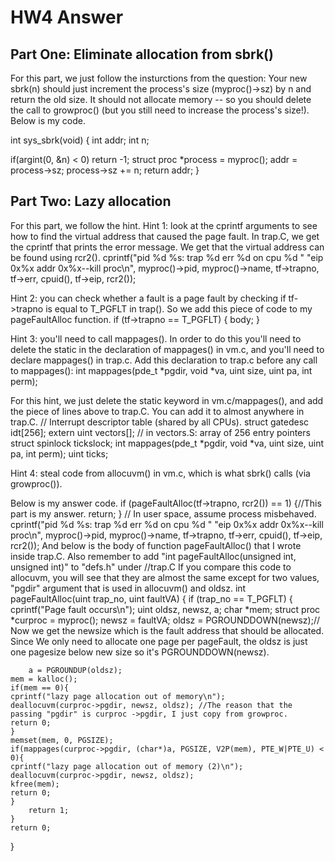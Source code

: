 # HW4 Answer

## Part One: Eliminate allocation from sbrk()

For this part, we just follow the insturctions from the question:
Your new sbrk(n) should just increment the process's size (myproc()->sz) by n and return the old size. It should not allocate memory -- so you should delete the call to growproc() (but you still need to increase the process's size!). Below is my code.

int
sys_sbrk(void)
{
  int addr;
  int n;

  if(argint(0, &n) < 0)
    return -1;
  struct proc *process = myproc();
  addr = process->sz;
  process->sz += n;
  return addr;
}

## Part Two: Lazy allocation

For this part, we follow the hint.
Hint 1: look at the cprintf arguments to see how to find the virtual address that caused the page fault.
In trap.C, we get the cprintf that prints the error message. We get that the virtual address can be found using rcr2().
cprintf("pid %d %s: trap %d err %d on cpu %d "
            "eip 0x%x addr 0x%x--kill proc\n",
            myproc()->pid, myproc()->name, tf->trapno,
            tf->err, cpuid(), tf->eip, rcr2());

Hint 2: you can check whether a fault is a page fault by checking if tf->trapno is equal to T_PGFLT in trap().
So we add this piece of code to my pageFaultAlloc function.
if (tf->trapno == T_PGFLT) 
{
	body;
}

Hint 3: you'll need to call mappages(). In order to do this you'll need to delete the static in the declaration of mappages() in vm.c, and you'll need to declare mappages() in trap.c. Add this declaration to trap.c before any call to mappages():
int mappages(pde_t *pgdir, void *va, uint size, uint pa, int perm);

For this hint, we just delete the static keyword in vm.c/mappages(), and add the piece of lines above to trap.C. You can add it to almost anywhere in trap.C.
// Interrupt descriptor table (shared by all CPUs).
struct gatedesc idt[256];
extern uint vectors[];  // in vectors.S: array of 256 entry pointers
struct spinlock tickslock;
int mappages(pde_t *pgdir, void *va, uint size, uint pa, int perm);
uint ticks;

Hint 4: steal code from allocuvm() in vm.c, which is what sbrk() calls (via growproc()).

Below is my answer code.
if (pageFaultAlloc(tf->trapno, rcr2()) == 1) {//This part is my answer.
        return;
    }
    // In user space, assume process misbehaved.
    cprintf("pid %d %s: trap %d err %d on cpu %d "
            "eip 0x%x addr 0x%x--kill proc\n",
            myproc()->pid, myproc()->name, tf->trapno,
            tf->err, cpuid(), tf->eip, rcr2());
And below is the body of function pageFaultAlloc() that I wrote inside trap.C. Also remember to add "int pageFaultAlloc(unsigned int, unsigned int)" to "defs.h" under //trap.C
If you compare this code to allocuvm, you will see that they are almost the same except for two values, "pgdir" argument that is used in allocuvm() and oldsz.
int
pageFaultAlloc(uint trap_no, uint faultVA)
{
    if (trap_no == T_PGFLT) {
        cprintf("Page fault occurs\n");
        uint oldsz, newsz, a;
        char *mem;
        struct proc *curproc = myproc();
        newsz = faultVA;
        oldsz = PGROUNDDOWN(newsz);// Now we get the newsize which is the fault address that should be allocated. Since We only need to allocate one page per pageFault, the oldsz is just one pagesize below new size so it's PGROUNDDOWN(newsz).

        a = PGROUNDUP(oldsz);
	mem = kalloc();
	if(mem == 0){
	cprintf("lazy page allocation out of memory\n");
	deallocuvm(curproc->pgdir, newsz, oldsz); //The reason that the passing "pgdir" is curproc ->pgdir, I just copy from growproc.
	return 0;
	}
	memset(mem, 0, PGSIZE);
	if(mappages(curproc->pgdir, (char*)a, PGSIZE, V2P(mem), PTE_W|PTE_U) < 0){
	cprintf("lazy page allocation out of memory (2)\n");
	deallocuvm(curproc->pgdir, newsz, oldsz);
	kfree(mem);
	return 0;
	}
        return 1;
    }
    return 0;
}





























